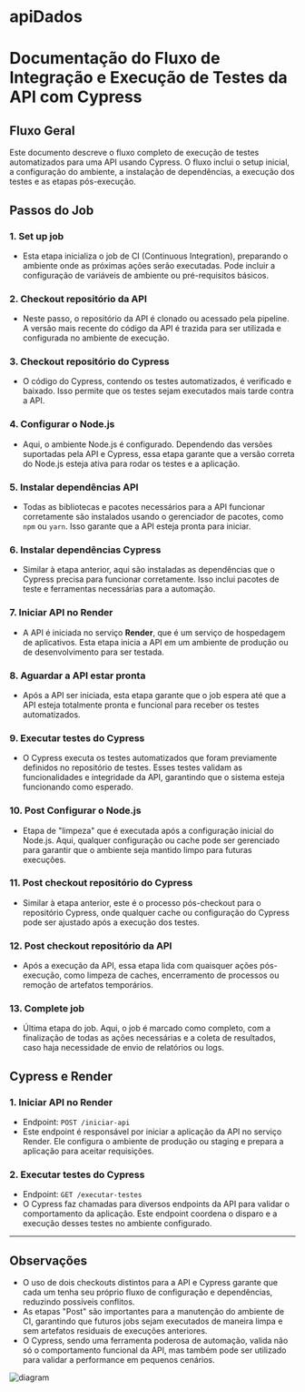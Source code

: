 # apiDados
# Documentação do Fluxo de Integração e Execução de Testes da API com Cypress

## Fluxo Geral
Este documento descreve o fluxo completo de execução de testes automatizados para uma API usando Cypress. O fluxo inclui o setup inicial, a configuração do ambiente, a instalação de dependências, a execução dos testes e as etapas pós-execução.

## Passos do Job

### 1. **Set up job**
   - Esta etapa inicializa o job de CI (Continuous Integration), preparando o ambiente onde as próximas ações serão executadas. Pode incluir a configuração de variáveis de ambiente ou pré-requisitos básicos.

### 2. **Checkout repositório da API**
   - Neste passo, o repositório da API é clonado ou acessado pela pipeline. A versão mais recente do código da API é trazida para ser utilizada e configurada no ambiente de execução.
   
### 3. **Checkout repositório do Cypress**
   - O código do Cypress, contendo os testes automatizados, é verificado e baixado. Isso permite que os testes sejam executados mais tarde contra a API.

### 4. **Configurar o Node.js**
   - Aqui, o ambiente Node.js é configurado. Dependendo das versões suportadas pela API e Cypress, essa etapa garante que a versão correta do Node.js esteja ativa para rodar os testes e a aplicação.

### 5. **Instalar dependências API**
   - Todas as bibliotecas e pacotes necessários para a API funcionar corretamente são instalados usando o gerenciador de pacotes, como `npm` ou `yarn`. Isso garante que a API esteja pronta para iniciar.

### 6. **Instalar dependências Cypress**
   - Similar à etapa anterior, aqui são instaladas as dependências que o Cypress precisa para funcionar corretamente. Isso inclui pacotes de teste e ferramentas necessárias para a automação.

### 7. **Iniciar API no Render**
   - A API é iniciada no serviço **Render**, que é um serviço de hospedagem de aplicativos. Esta etapa inicia a API em um ambiente de produção ou de desenvolvimento para ser testada.

### 8. **Aguardar a API estar pronta**
   - Após a API ser iniciada, esta etapa garante que o job espera até que a API esteja totalmente pronta e funcional para receber os testes automatizados.

### 9. **Executar testes do Cypress**
   - O Cypress executa os testes automatizados que foram previamente definidos no repositório de testes. Esses testes validam as funcionalidades e integridade da API, garantindo que o sistema esteja funcionando como esperado.

### 10. **Post Configurar o Node.js**
   - Etapa de "limpeza" que é executada após a configuração inicial do Node.js. Aqui, qualquer configuração ou cache pode ser gerenciado para garantir que o ambiente seja mantido limpo para futuras execuções.

### 11. **Post checkout repositório do Cypress**
   - Similar à etapa anterior, este é o processo pós-checkout para o repositório Cypress, onde qualquer cache ou configuração do Cypress pode ser ajustado após a execução dos testes.

### 12. **Post checkout repositório da API**
   - Após a execução da API, essa etapa lida com quaisquer ações pós-execução, como limpeza de caches, encerramento de processos ou remoção de artefatos temporários.

### 13. **Complete job**
   - Última etapa do job. Aqui, o job é marcado como completo, com a finalização de todas as ações necessárias e a coleta de resultados, caso haja necessidade de envio de relatórios ou logs.

## Cypress e Render 

### 1. **Iniciar API no Render**
   - Endpoint: `POST /iniciar-api`
   - Este endpoint é responsável por iniciar a aplicação da API no serviço Render. Ele configura o ambiente de produção ou staging e prepara a aplicação para aceitar requisições.
   
### 2. **Executar testes do Cypress**
   - Endpoint: `GET /executar-testes`
   - O Cypress faz chamadas para diversos endpoints da API para validar o comportamento da aplicação. Este endpoint coordena o disparo e a execução desses testes no ambiente configurado.

---

## Observações

- O uso de dois checkouts distintos para a API e Cypress garante que cada um tenha seu próprio fluxo de configuração e dependências, reduzindo possíveis conflitos.
- As etapas "Post" são importantes para a manutenção do ambiente de CI, garantindo que futuros jobs sejam executados de maneira limpa e sem artefatos residuais de execuções anteriores.
- O Cypress, sendo uma ferramenta poderosa de automação, valida não só o comportamento funcional da API, mas também pode ser utilizado para validar a performance em pequenos cenários.

![diagram](https://github.com/user-attachments/assets/561fad01-2449-4464-ae15-2a28e36edece)
